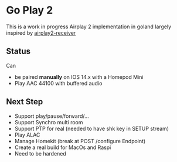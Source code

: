# Go Play 2

This is a work in progress Airplay 2 implementation in goland largely inspired by [airplay2-receiver](https://github.com/openairplay/airplay2-receiver)

## Status

Can 

* be paired **manually** on IOS 14.x with a Homepod Mini
* Play AAC 44100 with buffered audio

## Next Step 

* Support play/pause/forward/...
* Support Synchro multi room
* Support PTP for real (needed to have shk key in SETUP stream)
* Play ALAC
* Manage Homekit (break at POST /configure Endpoint)
* Create a real build for MacOs and Raspi
* Need to be hardened 

